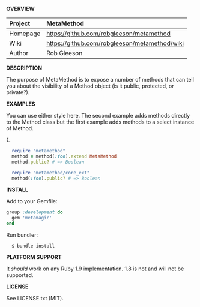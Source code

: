 __OVERVIEW__


| Project         | MetaMethod    
|:----------------|:--------------------------------------------------
| Homepage        | https://github.com/robgleeson/metamethod
| Wiki            | https://github.com/robgleeson/metamethod/wiki
| Author          | Rob Gleeson             


__DESCRIPTION__

  The purpose of MetaMethod is to expose a number of methods that can tell 
  you about the visibility of a Method object (is it public, protected, or 
  private?).


__EXAMPLES__
   
  You can use either style here.
  The second example adds methods directly to the Method class but the first 
  example adds methods to a select instance of Method.

  _1._

```ruby
  require "metamethod"
  method = method(:foo).extend MetaMethod
  method.public? # => Boolean
```

```ruby
  require "metamethod/core_ext"
  method(:foo).public? # => Boolean
```

__INSTALL__

Add to your Gemfile: 

```ruby
group :development do 
  gem 'metamagic'
end
```

Run bundler:  
```text
  $ bundle install
```

__PLATFORM SUPPORT__

It _should_ work on any Ruby 1.9 implementation.
1.8 is not and will not be supported.

__LICENSE__

See LICENSE.txt (MIT).
